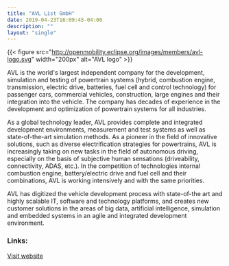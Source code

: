 ```yaml
---
title: "AVL List GmbH"
date: 2019-04-23T16:09:45-04:00
description: ""
layout: "single"
---
```


{{< figure src="http://openmobility.eclipse.org/images/members/avl-logo.svg" width="200px" alt="AVL logo" >}}
<!--more-->

AVL is the world's largest independent company for the development, simulation and testing of powertrain systems (hybrid, combustion engine, transmission, electric drive, batteries, fuel cell and control technology) for passenger cars, commercial vehicles, construction, large engines and their integration into the vehicle. The company has decades of experience in the development and optimization of powertrain systems for all industries. 

As a global technology leader, AVL provides complete and integrated development environments, measurement and test systems as well as state-of-the-art simulation methods. As a pioneer in the field of innovative solutions, such as diverse electrification strategies for powertrains, AVL is increasingly taking on new tasks in the field of autonomous driving, especially on the basis of subjective human sensations (driveability, connectivity, ADAS, etc.). In the competition of technologies internal combustion engine, battery/electric drive and fuel cell and their combinations, AVL is working intensively and with the same priorities. 

AVL has digitized the vehicle development process with state-of-the art and highly scalable IT, software and technology platforms, and creates new customer solutions in the areas of big data, artificial intelligence, simulation and embedded systems in an agile and integrated development environment.

### Links:
[Visit website](https://www.avl.com/)
